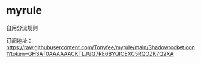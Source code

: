 # myrule
自用分流规则

订阅地址：https://raw.githubusercontent.com/Tonyfee/myrule/main/Shadowrocket.conf?token=GHSAT0AAAAAACKTLJGG7RE6BYQIOEXC5RQOZK7Q2XA
